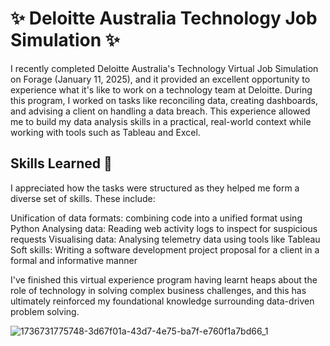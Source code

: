 # ✨ Deloitte Australia Technology Job Simulation ✨

I recently completed Deloitte Australia's Technology Virtual Job Simulation on Forage (January 11, 2025), and it provided an excellent opportunity to experience what it's like to work on a technology team at Deloitte. During this program, I worked on tasks like reconciling data, creating dashboards, and advising a client on handling a data breach. This experience allowed me to build my data analysis skills in a practical, real-world context while working with tools such as Tableau and Excel.

## Skills Learned 🌟

I appreciated how the tasks were structured as they helped me form a diverse set of skills. These include:

Unification of data formats: combining code into a unified format using Python
Analysing data: Reading web activity logs to inspect for suspicious requests
Visualising data: Analysing telemetry data using tools like Tableau
Soft skills: Writing a software development project proposal for a client in a formal and informative manner

I've finished this virtual experience program having learnt heaps about the role of technology in solving complex business challenges, and this has ultimately reinforced my foundational knowledge surrounding data-driven problem solving.

![1736731775748-3d67f01a-43d7-4e75-ba7f-e760f1a7bd66_1](https://github.com/user-attachments/assets/17ca244d-8619-4021-811c-ae175307d537)
